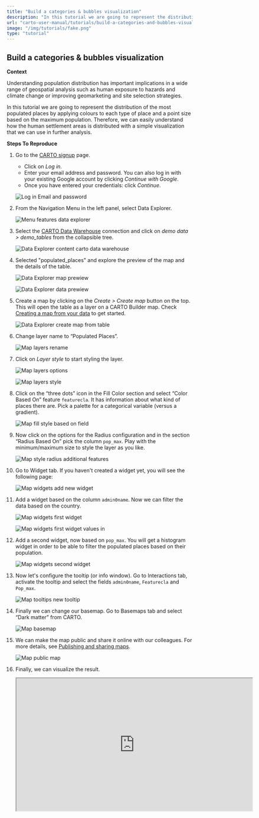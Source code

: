 ```yaml
---
title: "Build a categories & bubbles visualization"
description: "In this tutorial we are going to represent the distribution of the most populated places by applying colours to each type of place and a point size based on the maximum population." 
url: "carto-user-manual/tutorials/build-a-categories-and-bubbles-visualization"
image: "/img/tutorials/fake.png" 
type: "tutorial"
---
```

## Build a categories & bubbles visualization

**Context**

Understanding population distribution has important implications in a wide range of geospatial analysis such as human exposure to hazards and climate change or improving geomarketing and site selection strategies.

In this tutorial we are going to represent the distribution of the most populated places by applying colours to each type of place and a point size based on the maximum population. Therefore, we can easily understand how the human settlement areas is distributed with a simple visualization that we can use in further analysis.

**Steps To Reproduce**

1. Go to the <a href="http://app.carto.com/signup" target="_blank">CARTO signup</a> page.
   - Click on *Log in*.
   - Enter your email address and password. You can also log in with your existing Google account by clicking *Continue with Google*.
   - Once you have entered your credentials: click *Continue*.

   ![Log in Email and password](/img/cloud-native-workspace/get-started/login.png)

2. From the Navigation Menu in the left panel, select Data Explorer. 

   ![Menu features data explorer](/img/cloud-native-workspace/tutorials/tutorial1_the_menu_features_data_explorer.png)

3. Select the [CARTO Data Warehouse](../../connections/carto-data-warehouse) connection and click on *demo data > demo_tables* from the collapsible tree. 

   ![Data Explorer content carto data warehouse](/img/cloud-native-workspace/tutorials/tutorial1_content_carto_dw.png)

4. Selected "populated_places" and explore the preview of the map and the details of the table. 

   ![Data Explorer map prewiew](/img/cloud-native-workspace/tutorials/tutorial1_map_preview.png)

   ![Data Explorer data prewiew](/img/cloud-native-workspace/tutorials/tutorial1_data_preview.png)

5. Create a map by clicking on the *Create > Create map* button on the top. This will open the table as a layer on a CARTO Builder map. Check [Creating a map from your data](../../data-explorer/creating-a-map-from-your-data) to get started.

   ![Data Explorer create map from table](/img/cloud-native-workspace/tutorials/tutorial1_create_map_from_table.png)

6. Change layer name to “Populated Places”.

   ![Map layers rename](/img/cloud-native-workspace/tutorials/tutorial1_map_layer_rename.png)

7. Click on *Layer style* to start styling the layer.

   ![Map layers options](/img/cloud-native-workspace/tutorials/tutorial1_map_layer_options.png)

   ![Map layers style](/img/cloud-native-workspace/tutorials/tutorial1_map_layer_style.png)

8. Click on the “three dots” icon in the Fill Color section and select “Color Based On” feature `featurecla`. It has information about what kind of places there are. Pick a palette for a categorical variable (versus a gradient).  

   ![Map fill style based on field](/img/cloud-native-workspace/tutorials/tutorial1_map_fill_based_on.png)

9. Now click on the options for the Radius configuration and in the section “Radius Based On” pick the column `pop_max`. Play with the minimum/maximum size to style the layer as you like.
 
   ![Map style radius additional features](/img/cloud-native-workspace/tutorials/tutorial1_map_radius_based_on.png)

10. Go to Widget tab. If you haven't created a widget yet, you will see the following page:

    ![Map widgets add new widget](/img/cloud-native-workspace/tutorials/tutorial1_map_add_new_widget.png)

11. Add a widget based on the column `admin0name`. Now we can filter the data based on the country.

    ![Map widgets first widget](/img/cloud-native-workspace/tutorials/tutorial1_map_first_widget.png)

    ![Map widgets first widget values in](/img/cloud-native-workspace/tutorials/tutorial1_map_first_widget_valuesin.png)

12. Add a second widget, now based on `pop_max`. You will get a histogram widget in order to be able to filter the populated places based on their population.

    ![Map widgets second widget](/img/cloud-native-workspace/tutorials/tutorial1_map_second_widget.png)

13. Now let's configure the tooltip (or info window). Go to Interactions tab, activate the tooltip and select the fields `admin0name`, `Featurecla` and `Pop_max`. 

    ![Map tooltips new tooltip](/img/cloud-native-workspace/tutorials/tutorial1_map_tooltip.png)

14. Finally we can change our basemap. Go to Basemaps tab and select “Dark matter” from CARTO.

    ![Map basemap](/img/cloud-native-workspace/tutorials/tutorial1_map_basemap.png)

15. We can make the map public and share it online with our colleagues. For more details, see [Publishing and sharing maps](../../maps/publishing-and-sharing-maps).

    ![Map public map](/img/cloud-native-workspace/tutorials/tutorial1_map_public.png)
 
 16. Finally, we can visualize the result.

      <iframe width="640px" height="360px" src="https://gcp-europe-west1.app.carto.com/map/121e2fc6-b2e1-4b2a-b79e-e74f5df78b1e"></iframe>